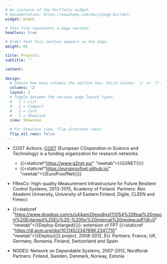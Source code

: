 ```yaml
---
# An instance of the Portfolio widget.
# Documentation: https://wowchemy.com/docs/page-builder/
widget: blank

# This file represents a page section.
headless: true

# Order that this section appears on the page.
weight: 65

title: Projects
subtitle: ''

content:
  
design:
  # Choose how many columns the section has. Valid values: '1' or '2'.
  columns: '2'
  layout: 3
  # Toggle between the various page layout types.
  #   1 = List
  #   2 = Compact
  #   3 = Card
  #   5 = Showcase
  view: Showcase

  # For Showcase view, flip alternate rows?
  flip_alt_rows: false
---
```

* COST Actions: [COST](https://www.cost.eu) (European COoperation in Science and Technology) is a funding organization for research networks.  
  * {{<staticref"https://www.g2net.eu/" "newtab">}}G2NET{{</staticref>}}
  * {{<staticref"https://europroofnet.github.io/" "newtab">}}EuroProofNet{{</staticref>}}

* FResCo: High-quality Measurement Infrastructure for Future Resilient Control Systems, 2013-2015, Academy of Finland.
    Partners: Åbo Akademi University, University of Eastern Finland, Digile, CLEEN and Fimecc

* {{<staticref "https://www.dropbox.com/s/o44qm20esp8ysf7/D54%20final%20report%20Enlarged%20EU%20-%20for%20internal%20review.pdf?dl=0" "newtab">}}Deploy-Enlarged{{</staticref>}}: extension of FP7 
{{<staticref "https://dl.acm.org/doi/10.1145/2347696.2347710" "newtab">}}Deploy{{</staticref>}} project, 2008-2012, EU.
    Partners: France, UK, Germany, Romania, Finland, Switzerland and Spain

* NODES: Network on Dependable Systems, 2007-2012, Nordforsk
    Partners: Finland, Sweden, Denmark, Norway, Estonia
    


